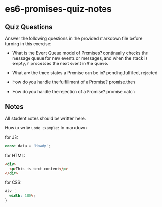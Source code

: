 # es6-promises-quiz-notes

## Quiz Questions

Answer the following questions in the provided markdown file before turning in this exercise:

- What is the Event Queue model of Promises?
  continually checks the message queue for new events or messages, and when the stack is empty, it processes the next event in the queue.

- What are the three states a Promise can be in?
  pending,fulfilled, rejected

- How do you handle the fulfillment of a Promise?
  promise.then

- How do you handle the rejection of a Promise?
  promise.catch

## Notes

All student notes should be written here.

How to write `Code Examples` in markdown

for JS:

```javascript
const data = 'Howdy';
```

for HTML:

```html
<div>
  <p>This is text content</p>
</div>
```

for CSS:

```css
div {
  width: 100%;
}
```

